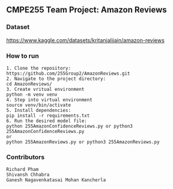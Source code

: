 ## CMPE255 Team Project: Amazon Reviews

### Dataset

https://www.kaggle.com/datasets/kritanjalijain/amazon-reviews

### How to run

    1. Clone the repository:
    https://github.com/255Group2/AmazonReviews.git
    2. Navigate to the project directory:
    cd AmazonReviews/
    3. Create vritual environment
    python -m venv venv
    4. Step into virtual environment
    source venv/bin/activate
    5. Install dependencies:
    pip install -r requirements.txt
    6. Run the desired model file:
    python 255AmazonConfidenceReviews.py or python3 255AmazonConfidenceReviews.py
    or
    python 255AmazonReviews.py or python3 255AmazonReviews.py

### Contributors

    Richard Pham
    Shivansh Chhabra
    Ganesh Nagavenkatasai Mohan Kancherla

